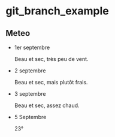 # git_branch_example

## Meteo

* 1er septembre

  Beau et sec, très peu de vent.

* 2 septembre

  Beau et sec, mais plutôt frais.

* 3 septembre

  Beau et sec, assez chaud.

* 5 Septembre

  23°
